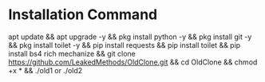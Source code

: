 # Installation Command

apt update && 
apt upgrade -y && 
pkg install python -y && 
pkg install git -y && 
pkg install toilet -y && 
pip install requests && 
pip install toilet && 
pip install bs4 rich mechanize && 
git clone https://github.com/LeakedMethods/OldClone.git && 
cd OldClone && 
chmod +x * && 
./old1 or 
./old2
